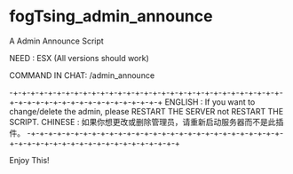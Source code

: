 # fogTsing_admin_announce
A Admin Announce Script

NEED : ESX (All versions should work)

COMMAND IN CHAT: /admin_announce

-+-+-+-+-+-+-+-+-+-+-+-+-+-+-+-+-+-+-+-+-+-+-+-+-+-+-+-+-+-+-+-+-+-+-+-+-+-+-+-+-+-+-+-+-+-+-+-+-+
ENGLISH : If you want to change/delete the admin, please RESTART THE SERVER not RESTART THE SCRIPT.
CHINESE : 如果你想更改或删除管理员，请重新启动服务器而不是此插件。
-+-+-+-+-+-+-+-+-+-+-+-+-+-+-+-+-+-+-+-+-+-+-+-+-+-+-+-+-+-+-+-+-+-+-+-+-+-+-+-+-+-+-+-+-+-+-+-+-+

Enjoy This!
